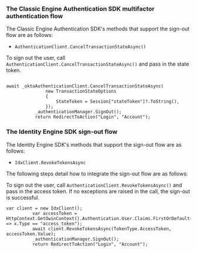 ### The Classic Engine Authentication SDK multifactor authentication flow

The Classic Engine Authentication SDK's methods that support the sign-out flow are as follows:

* `AuthenticationClient.CancelTransactionStateAsync()`

To sign out the user, call `AuthenticationClient.CancelTransactionStateAsync()` and pass in the state token.

```dotnet

await _oktaAuthenticationClient.CancelTransactionStateAsync(
               new TransactionStateOptions
               {
                   StateToken = Session["stateToken"]?.ToString(),
               });
           _authenticationManager.SignOut();
           return RedirectToAction("Login", "Account");
```

### The Identity Engine SDK sign-out flow

The Identity Engine SDK's methods that support the sign-out flow are as follows:

* `IdxClient.RevokeTokensAsync`

The following steps detail how to integrate the sign-out flow are as follows:

To sign out the user, call `AuthenticationClient.RevokeTokensAsync()` and pass in the access token. If no exceptions are raised in the call, the sign-out is successful.

```dotnet
var client = new IdxClient();
          var accessToken = HttpContext.GetOwinContext().Authentication.User.Claims.FirstOrDefault(x => x.Type == "access_token");
          await client.RevokeTokensAsync(TokenType.AccessToken, accessToken.Value);
          _authenticationManager.SignOut();
          return RedirectToAction("Login", "Account");
```

